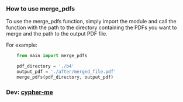 ### How to use merge_pdfs

To use the merge_pdfs function, simply import the module and call the function with the path to the directory containing the PDFs you want to merge and the path to the output PDF file.

For example:

```py
    from main import merge_pdfs

    pdf_directory = './b4'
    output_pdf = './after/merged_file.pdf'
    merge_pdfs(pdf_directory, output_pdf)

```

### Dev: [cypher-me](https://github.com/cypher-me)